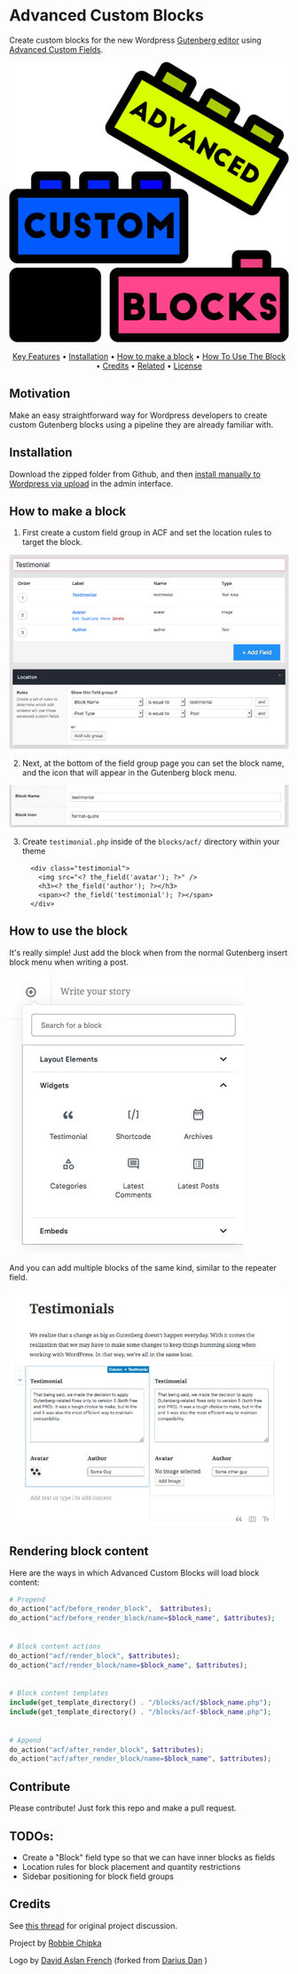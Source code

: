 # Advanced Custom Blocks

Create custom blocks for the new Wordpress [Gutenberg editor](https://github.com/WordPress/gutenberg) using [Advanced Custom Fields](https://github.com/elliotcondon/acf). 

![](assets/BlocksLogo.png)





<p align="center">
<a href="#key-features">Key Features</a> •
<a href="#installation">Installation</a> •
<a href="#how-to-make-a-block">How to make a block</a> •
<a href="#how-to-use-the-block">How To Use The Block</a> •
<a href="#credits">Credits</a> •
<a href="#related">Related</a> •
<a href="#license">License</a>

</p>

## Motivation
Make an easy straightforward way for Wordpress developers to create custom Gutenberg blocks using a pipeline they are already familiar with. 

## Installation

Download the zipped folder from Github, and then [install manually to Wordpress via upload](https://themetry.com/docs/install-wordpress-plugin-zip-upload/) in the admin interface. 

## How to make a block
1. First create a custom field group in ACF and set the location rules to target the block. 

![screen shot 2018-08-23 at 7 23 20 pm](assets/44556941-25c55100-a70a-11e8-8ff5-b51c312be386.png) 

2.  Next, at the bottom of the field group page you can set the block name, and the icon that will appear in the Gutenberg block menu. 

![screen shot 2018-08-23 at 7 23 33 pm](assets/44556962-49889700-a70a-11e8-89de-b8c6f9693cd8.png) 

3. Create `testimonial.php` inside of the `blocks/acf/` directory within your theme

   ```
     <div class="testimonial">
       <img src="<? the_field('avatar'); ?>" />
       <h3><? the_field('author'); ?></h3>
       <span><? the_field('testimonial'); ?></span>
     </div>
   ```
   

## How to use the block

It's really simple! Just add the block when from the normal Gutenberg insert block menu when writing a post. 

![screen shot 2018-08-23 at 7 13 59 pm](assets/44556981-6755fc00-a70a-11e8-9a69-47a9aad03f3d.png) 

And you can add multiple blocks of the same kind, similar to the repeater field. 

![screen shot 2018-08-23 at 7 21 38 pm](assets/44557063-d4699180-a70a-11e8-8f55-3b8528852361.png) 


## Rendering block content

Here are the ways in which Advanced Custom Blocks will load block content:

```php
# Prepend
do_action("acf/before_render_block",  $attributes);
do_action("acf/before_render_block/name=$block_name", $attributes);


# Block content actions
do_action("acf/render_block", $attributes);
do_action("acf/render_block/name=$block_name", $attributes);


# Block content templates
include(get_template_directory() . "/blocks/acf/$block_name.php");
include(get_template_directory() . "/blocks/acf-$block_name.php");


# Append
do_action("acf/after_render_block", $attributes);
do_action("acf/after_render_block/name=$block_name", $attributes);
```


## Contribute

Please contribute! Just fork this repo and make a pull request. 


## TODOs:

* Create a "Block" field type so that we can have inner blocks as fields
* Location rules for block placement and quantity restrictions
* Sidebar positioning for block field groups

## Credits

See [this thread](https://github.com/elliotcondon/acf/issues/622) for original project discussion.

Project by [Robbie Chipka](https://github.com/rchipka)

Logo by [David Aslan French](https://github.com/thedonquixotic) (forked from [Darius Dan](https://www.flaticon.com/authors/darius-dan) ) 




